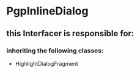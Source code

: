 # PgpInlineDialog
## this Interfacer is responsible for: 
### inheriting the following classes: 
* HighlightDialogFragment

